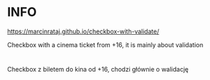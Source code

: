# INFO

https://marcinrataj.github.io/checkbox-with-validate/

Checkbox with a cinema ticket from +16, it is mainly about validation
#
Checkbox z biletem do kina od +16, chodzi głównie o walidację 
